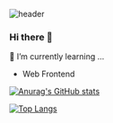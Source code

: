 ![header](https://capsule-render.vercel.app/api?color=timeAuto&text=onetwothreeefour&type=soft)
### Hi there 👋

<!--
**onetwothreeefour/onetwothreeefour** is a ✨ _special_ ✨ repository because its `README.md` (this file) appears on your GitHub profile.

Here are some ideas to get you started:

- 🔭 I’m currently working on ...
- 🌱 I’m currently learning ...
- 👯 I’m looking to collaborate on ...
- 🤔 I’m looking for help with ...
- 💬 Ask me about ...
- 📫 How to reach me: ...
- 😄 Pronouns: ...
- ⚡ Fun fact: ...
-->

🌱 I’m currently learning ...
- Web Frontend



[![Anurag's GitHub stats](https://github-readme-stats.vercel.app/api?username=Leekee0905)](https://github.com/anuraghazra/github-readme-stats)


[![Top Langs](https://github-readme-stats.vercel.app/api/top-langs/?username=Leekee0905&hide=jupyter%20notebook,c%23&layout=compact)](https://github.com/anuraghazra/github-readme-stats)
